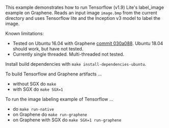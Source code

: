 This example demonstrates how to run Tensorflow (v1.9) Lite's label_image example on Graphene. Reads an input image `image.bmp` from the current directory and uses Tensorflow lite and the Inception v3 model to label the image.

Known limitations:

- Tested on Ubuntu 16.04 with Graphene [commit 030a088](https://github.com/oscarlab/graphene/tree/030a0888926f315710da94ee6f855c466059cf6c). Ubuntu 18.04 should work, but have not tested.
- Currently single threaded. Multi-threaded not tested.

Install build dependencies with `make install-dependencies-ubuntu`.

To build Tensorflow and Graphene artifacts ...
- without SGX do `make`
- with SGX do `make SGX=1 `

To run the image labeling example of Tensorflow ...
- do `make run-native`
- on Graphene do `make run-graphene`
- on Graphene with SGX do `make SGX=1 run-graphene`
